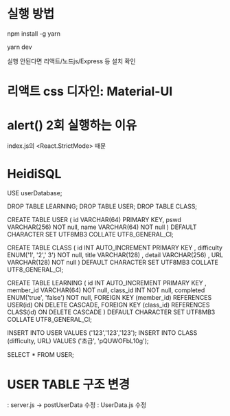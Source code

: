 # 실행 방법

npm install -g yarn

yarn dev

실행 안된다면 리액트/노드js/Express 등 설치 확인

# 리액트 css 디자인: Material-UI


# alert() 2회 실행하는 이유

index.js의 <React.StrictMode> 때문



# HeidiSQL

USE userDatabase;

DROP TABLE LEARNING;
DROP TABLE USER;
DROP TABLE CLASS;

CREATE TABLE USER (
	id VARCHAR(64) PRIMARY KEY,
	pswd VARCHAR(256) NOT null,
	name VARCHAR(64) NOT null
) DEFAULT CHARACTER SET UTF8MB3 COLLATE UTF8_GENERAL_CI;

CREATE TABLE CLASS (
	id INT AUTO_INCREMENT PRIMARY KEY ,
	difficulty ENUM('1', '2',' 3') NOT null,
	title VARCHAR(128) ,
	detail VARCHAR(256) , 
	URL VARCHAR(128) NOT null
) DEFAULT CHARACTER SET UTF8MB3 COLLATE UTF8_GENERAL_CI;

CREATE TABLE LEARNING (
	id INT AUTO_INCREMENT PRIMARY KEY ,
	member_id VARCHAR(64) NOT null,
	class_id INT NOT null,
	completed ENUM('true', 'false') NOT null, 
	FOREIGN KEY (member_id) REFERENCES USER(id) ON DELETE CASCADE,
	FOREIGN KEY (class_id) REFERENCES CLASS(id) ON DELETE CASCADE
) DEFAULT CHARACTER SET UTF8MB3 COLLATE UTF8_GENERAL_CI;

INSERT INTO USER VALUES ('123','123','123');
INSERT INTO CLASS (difficulty, URL) VALUES ('초급', 'pQUWOFbL10g');

SELECT * FROM USER;


# USER TABLE 구조 변경
: server.js -> postUserData 수정
: UserData.js 수정